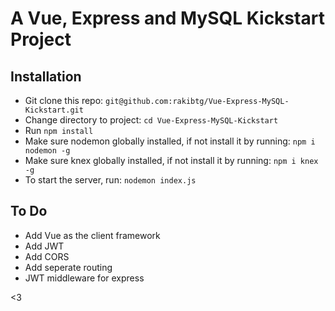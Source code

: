 # A Vue, Express and MySQL Kickstart Project

## Installation
- Git clone this repo: `git@github.com:rakibtg/Vue-Express-MySQL-Kickstart.git`
- Change directory to project: `cd Vue-Express-MySQL-Kickstart`
- Run `npm install`
- Make sure nodemon globally installed, if not install it by running: `npm i nodemon -g`
- Make sure knex globally installed, if not install it by running: `npm i knex -g`
- To start the server, run: `nodemon index.js`

## To Do
- Add Vue as the client framework
- Add JWT
- Add CORS
- Add seperate routing
- JWT middleware for express

<3 
